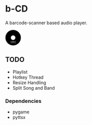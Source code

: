 # b-CD
A barcode-scanner based audio player.

<img src="b-cd_logo.png" alt="Logo" style="width: 50px;"/>

## TODO
- Playlist
- Hotkey Thread
- Resize Handling
- Split Song and Band

### Dependencies
- pygame
- pyttsx
